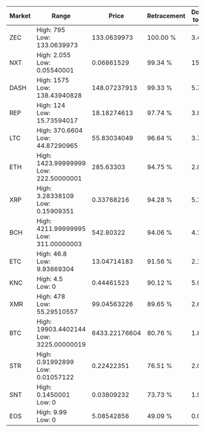 | Market | Range | Price| Retracement | Doubles to 50% |
| --- | --- | --- | --- | --- |
| ZEC | High: 795<br />Low: 133.0639973 | 133.0639973 | 100.00 % | 3.49 |
| NXT | High: 2.055<br />Low: 0.05540001 | 0.06861529 | 99.34 % | 15.38 |
| DASH | High: 1575<br />Low: 138.43940828 | 148.07237913 | 99.33 % | 5.79 |
| REP | High: 124<br />Low: 15.73594017 | 18.18274613 | 97.74 % | 3.84 |
| LTC | High: 370.6604<br />Low: 44.87290965 | 55.83034049 | 96.64 % | 3.72 |
| ETH | High: 1423.99999999<br />Low: 222.50000001 | 285.63303 | 94.75 % | 2.88 |
| XRP | High: 3.28338109<br />Low: 0.15909351 | 0.33768216 | 94.28 % | 5.10 |
| BCH | High: 4211.99999995<br />Low: 311.00000003 | 542.80322 | 94.06 % | 4.17 |
| ETC | High: 46.8<br />Low: 9.93669304 | 13.04714183 | 91.56 % | 2.17 |
| KNC | High: 4.5<br />Low: 0 | 0.44461523 | 90.12 % | 5.06 |
| XMR | High: 478<br />Low: 55.29510557 | 99.04563226 | 89.65 % | 2.69 |
| BTC | High: 19903.4402144<br />Low: 3225.00000019 | 6433.22176604 | 80.76 % | 1.80 |
| STR | High: 0.91992899<br />Low: 0.01057122 | 0.22422351 | 76.51 % | 2.07 |
| SNT | High: 0.1450001<br />Low: 0 | 0.03809232 | 73.73 % | 1.90 |
| EOS | High: 9.99<br />Low: 0 | 5.08542856 | 49.09 % | 0.00 |
